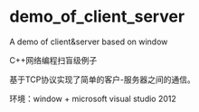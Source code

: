 # demo_of_client_server
A demo of client&server based on window

C++网络编程扫盲级例子

基于TCP协议实现了简单的客户-服务器之间的通信。

环境：window + microsoft visual studio 2012
